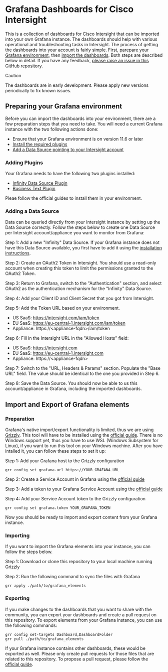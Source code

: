 # Grafana Dashboards for Cisco Intersight

This is a collection of dashboards for Cisco Intersight that can be imported into your own Grafana instance. The dashboards should help with various operational and troubleshooting tasks in Intersight. The process of getting the dashboards into your account is fairly simple. First, [parepare your Grafana environment](#Preparing-your-Grafana-environment), then [import the dashboards](#Import-and-Export-of-Grafana-elements). Both steps are described below in detail. If you have any feedback, [please raise an issue in this GitHub repository](https://docs.github.com/en/issues/tracking-your-work-with-issues/using-issues/creating-an-issue).

> [!CAUTION]
> The dashboards are in early development. Please apply new versions periodically to fix known issues.

## Preparing your Grafana environment
Before you can import the dashboards into your environment, there are a few preparation steps that you need to take. You will need a current Grafana instance with the two following actions done:
* Ensure that your Grafana environment is on version 11.6 or later
* [Install the required plugins](#Adding-Plugins)
* [Add a Data Source pointing to your Intersight account](#Adding-a-Data-Source)

### Adding Plugins
Your Grafana needs to have the following two plugins installed:
* [Infinity Data Source Plugin](https://grafana.com/grafana/plugins/yesoreyeram-infinity-datasource/?tab=installation)
* [Business Text Plugin](https://grafana.com/grafana/plugins/marcusolsson-dynamictext-panel/?tab=installation)

Pleae follow the official guides to install them in your environment.

### Adding a Data Source
Data can be queried directly from your Intersight instance by setting up the Data Source correctly. Follow the steps below to create one Data Source per Intersight account/appliance you want to monitor from Grafana:

Step 1: Add a new "Infinity" Data Source. If your Grafana instance does not have this Data Source available, you first have to add it using the [installation instructions](https://grafana.com/grafana/plugins/yesoreyeram-infinity-datasource/?tab=installation).

Step 2: Create an OAuth2 Token in Intersight. You should use a read-only account when creating this token to limit the permissions granted to the OAuth2 Token.

Step 3: Return to Grafana, switch to the "Authentication" section, and select OAuth2 as the authentication mechanism for the "Infinity" Data Source.

Step 4: Add your Client ID and Client Secret that you got from Intersight.

Step 5: Add the Token URL based on your environment.
* US SaaS: https://intersight.com/iam/token
* EU SaaS: https://eu-central-1.intersight.com/iam/token
* Appliance: https://&lt;appliance-fqdn>/iam/token

Step 6: Fill in the Intersight URL in the "Allowed Hosts" field:
* US SaaS: https://intersight.com
* EU SaaS: https://eu-central-1.intersight.com
* Appliance: https://&lt;appliance-fqdn>

Step 7: Switch to the "URL, Headers & Params" section. Populate the "Base URL" field. The value should be identical to the one you provided in Step 6.

Step 8: Save the Data Source. You should now be able to us this account/appliance in Grafana, including the imported dashboards.

## Import and Export of Grafana elements

### Preparation
Grafana's native import/export functionality is limited, thus we are using  [Grizzly](https://grafana.github.io/grizzly). This tool will have to be installed using the [official guide](https://grafana.github.io/grizzly/installation/). There is no Windows support yet, thus you have to use WSL (Windows Subsystem for Linux), if you want to run this tool on your Windows machine. After you have intalled it, you can follow these steps to set it up:

Step 1: Add your Grafana host to the Grizzly configuration
```
grr config set grafana.url https://YOUR_GRAFANA_URL
```

Step 2: Create a Service Account in Grafana using the [official guide](https://grafana.com/docs/grafana/latest/administration/service-accounts/#create-a-service-account-in-grafana)

Step 3: Add a token to your Grafana Service Account using the [official guide](https://grafana.com/docs/grafana/latest/administration/service-accounts/#add-a-token-to-a-service-account-in-grafana)

Step 4: Add your Service Account token to the Grizzly configuration
```
grr config set grafana.token YOUR_GRAFANA_TOKEN
```
Now you should be ready to import and export content from your Grafana instance.

### Importing
If you want to import the Grafana elements into your instance, you can follow the steps below.

Step 1: Download or clone this repository to your local machine running Grizzly

Step 2: Run the following command to sync the files with Grafana
```
grr apply ./path/to/grafana_elements
```

### Exporting
If you make changes to the dashboards that you want to share with the community, you can export your dashboards and create a pull request on this repository. To export elements from your Grafana instance, you can use the following commands:
```
grr config set-targets Dashboard,DashboardFolder
grr pull ./path/to/grafana_elements
```
If your Grafana instance contains other dashboards, these would be exported as well. Please only create pull requests for those files that are related to this repository. To propose a pull request, please follow the [official guide](https://docs.github.com/en/pull-requests/collaborating-with-pull-requests/proposing-changes-to-your-work-with-pull-requests/creating-a-pull-request).
